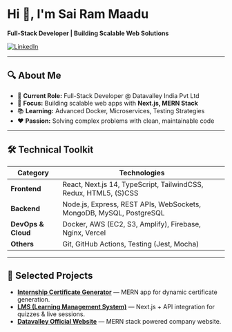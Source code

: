 
# Hi 👋, I'm Sai Ram Maadu

**Full-Stack Developer | Building Scalable Web Solutions**

[![LinkedIn](https://img.shields.io/badge/LinkedIn-Connect-blue)](https://www.linkedin.com/in/sai-ram-maadu-7005b729b/)

---

## 🔍 About Me
- 💼 **Current Role:** Full-Stack Developer @ Datavalley India Pvt Ltd  
- 🚀 **Focus:** Building scalable web apps with **Next.js, MERN Stack**  
- 📚 **Learning:** Advanced Docker, Microservices, Testing Strategies  
- ❤️ **Passion:** Solving complex problems with clean, maintainable code  

---

## 🛠 Technical Toolkit

| Category       | Technologies |
|----------------|-------------|
| **Frontend**   | React, Next.js 14, TypeScript, TailwindCSS, Redux, HTML5, (S)CSS |
| **Backend**    | Node.js, Express, REST APIs, WebSockets, MongoDB, MySQL, PostgreSQL |
| **DevOps & Cloud** | Docker, AWS (EC2, S3, Amplify), Firebase, Nginx, Vercel |
| **Others**     | Git, GitHub Actions, Testing (Jest, Mocha) |

---

## 🚀 Selected Projects
- **[Internship Certificate Generator](https://datavalley-certificate.vercel.app/)** — MERN app for dynamic certificate generation.  
- **[LMS (Learning Management System)](https://learning.datavalley.ai/)** — Next.js + API integration for quizzes & live sessions.  
- **[Datavalley Official Website](https://datavalley.ai/)** — MERN stack powered company website.

